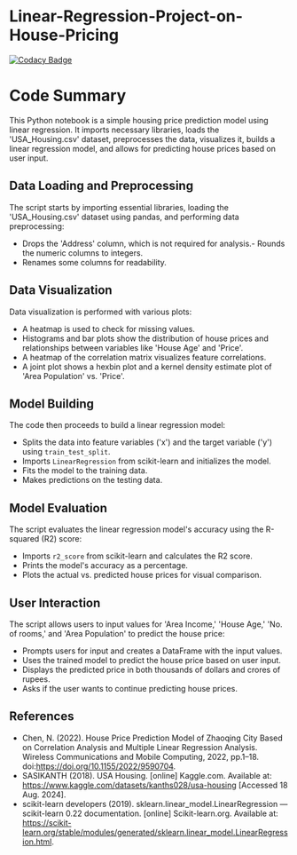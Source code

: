 # Linear-Regression-Project-on-House-Pricing

[![Codacy Badge](https://api.codacy.com/project/badge/Grade/f613c1430cb74363adc5542b8f2f418f)](https://app.codacy.com/gh/Abhinav330/Linear-Regression-Project-on-House-Pricing?utm_source=github.com&utm_medium=referral&utm_content=Abhinav330/Linear-Regression-Project-on-House-Pricing&utm_campaign=Badge_Grade)

# Code Summary

This Python notebook is a simple housing price prediction model using linear regression. It imports necessary libraries, loads the 'USA_Housing.csv' dataset, preprocesses the data, visualizes it, builds a linear regression model, and allows for predicting house prices based on user input.

## Data Loading and Preprocessing

The script starts by importing essential libraries, loading the 'USA_Housing.csv' dataset using pandas, and performing data preprocessing:

- Drops the 'Address' column, which is not required for analysis.- Rounds the numeric columns to integers.
- Renames some columns for readability.

## Data Visualization

Data visualization is performed with various plots:
- A heatmap is used to check for missing values.
- Histograms and bar plots show the distribution of house prices and relationships between variables like 'House Age' and 'Price'.
- A heatmap of the correlation matrix visualizes feature correlations.
- A joint plot shows a hexbin plot and a kernel density estimate plot of 'Area Population' vs. 'Price'.

## Model Building

The code then proceeds to build a linear regression model:
- Splits the data into feature variables ('x') and the target variable ('y') using `train_test_split`.
- Imports `LinearRegression` from scikit-learn and initializes the model.
- Fits the model to the training data.
- Makes predictions on the testing data.

## Model Evaluation

The script evaluates the linear regression model's accuracy using the R-squared (R2) score:
- Imports `r2_score` from scikit-learn and calculates the R2 score.
- Prints the model's accuracy as a percentage.
- Plots the actual vs. predicted house prices for visual comparison.

## User Interaction

The script allows users to input values for 'Area Income,' 'House Age,' 'No. of rooms,' and 'Area Population' to predict the house price:
- Prompts users for input and creates a DataFrame with the input values.
- Uses the trained model to predict the house price based on user input.
- Displays the predicted price in both thousands of dollars and crores of rupees.
- Asks if the user wants to continue predicting house prices.

## References
- Chen, N. (2022). House Price Prediction Model of Zhaoqing City Based on Correlation Analysis and Multiple Linear Regression Analysis. Wireless Communications and Mobile Computing, 2022, pp.1–18. doi:<https://doi.org/10.1155/2022/9590704>.
- SASIKANTH (2018). USA Housing. [online] Kaggle.com. Available at: https://www.kaggle.com/datasets/kanths028/usa-housing [Accessed 18 Aug. 2024].
- scikit-learn developers (2019). sklearn.linear_model.LinearRegression — scikit-learn 0.22 documentation. [online] Scikit-learn.org. Available at: <https://scikit-learn.org/stable/modules/generated/sklearn.linear_model.LinearRegression.html>.
‌

